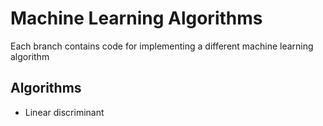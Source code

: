 # Machine Learning Algorithms

Each branch contains code for implementing a different machine learning algorithm

## Algorithms

* Linear discriminant
